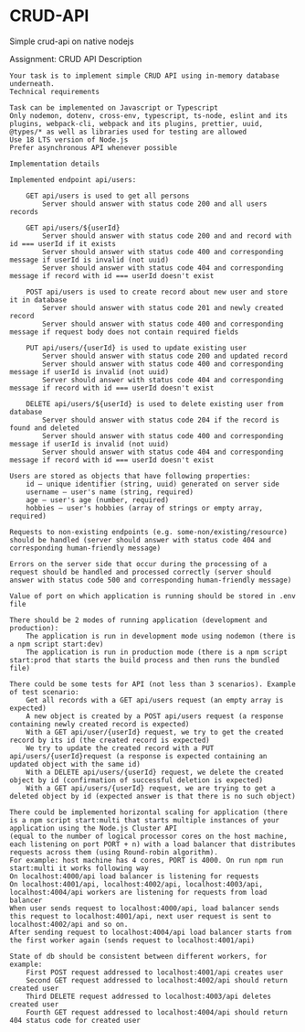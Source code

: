 # CRUD-API
Simple crud-api on native nodejs

Assignment: CRUD API
Description

    Your task is to implement simple CRUD API using in-memory database underneath.
    Technical requirements

    Task can be implemented on Javascript or Typescript
    Only nodemon, dotenv, cross-env, typescript, ts-node, eslint and its plugins, webpack-cli, webpack and its plugins, prettier, uuid, @types/* as well as libraries used for testing are allowed
    Use 18 LTS version of Node.js
    Prefer asynchronous API whenever possible

    Implementation details

    Implemented endpoint api/users:

        GET api/users is used to get all persons
            Server should answer with status code 200 and all users records

        GET api/users/${userId}
            Server should answer with status code 200 and and record with id === userId if it exists
            Server should answer with status code 400 and corresponding message if userId is invalid (not uuid)
            Server should answer with status code 404 and corresponding message if record with id === userId doesn't exist

        POST api/users is used to create record about new user and store it in database
            Server should answer with status code 201 and newly created record
            Server should answer with status code 400 and corresponding message if request body does not contain required fields

        PUT api/users/{userId} is used to update existing user
            Server should answer with status code 200 and updated record
            Server should answer with status code 400 and corresponding message if userId is invalid (not uuid)
            Server should answer with status code 404 and corresponding message if record with id === userId doesn't exist

        DELETE api/users/${userId} is used to delete existing user from database
            Server should answer with status code 204 if the record is found and deleted
            Server should answer with status code 400 and corresponding message if userId is invalid (not uuid)
            Server should answer with status code 404 and corresponding message if record with id === userId doesn't exist

    Users are stored as objects that have following properties:
        id — unique identifier (string, uuid) generated on server side
        username — user's name (string, required)
        age — user's age (number, required)
        hobbies — user's hobbies (array of strings or empty array, required)

    Requests to non-existing endpoints (e.g. some-non/existing/resource) should be handled (server should answer with status code 404 and corresponding human-friendly message)

    Errors on the server side that occur during the processing of a request should be handled and processed correctly (server should answer with status code 500 and corresponding human-friendly message)

    Value of port on which application is running should be stored in .env file

    There should be 2 modes of running application (development and production):
        The application is run in development mode using nodemon (there is a npm script start:dev)
        The application is run in production mode (there is a npm script start:prod that starts the build process and then runs the bundled file)

    There could be some tests for API (not less than 3 scenarios). Example of test scenario:
        Get all records with a GET api/users request (an empty array is expected)
        A new object is created by a POST api/users request (a response containing newly created record is expected)
        With a GET api/user/{userId} request, we try to get the created record by its id (the created record is expected)
        We try to update the created record with a PUT api/users/{userId}request (a response is expected containing an updated object with the same id)
        With a DELETE api/users/{userId} request, we delete the created object by id (confirmation of successful deletion is expected)
        With a GET api/users/{userId} request, we are trying to get a deleted object by id (expected answer is that there is no such object)

    There could be implemented horizontal scaling for application (there is a npm script start:multi that starts multiple instances of your application using the Node.js Cluster API 
    (equal to the number of logical processor cores on the host machine, each listening on port PORT + n) with a load balancer that distributes requests across them (using Round-robin algorithm). 
    For example: host machine has 4 cores, PORT is 4000. On run npm run start:multi it works following way
    On localhost:4000/api load balancer is listening for requests
    On localhost:4001/api, localhost:4002/api, localhost:4003/api, localhost:4004/api workers are listening for requests from load balancer
    When user sends request to localhost:4000/api, load balancer sends this request to localhost:4001/api, next user request is sent to localhost:4002/api and so on.
    After sending request to localhost:4004/api load balancer starts from the first worker again (sends request to localhost:4001/api)

    State of db should be consistent between different workers, for example:
        First POST request addressed to localhost:4001/api creates user
        Second GET request addressed to localhost:4002/api should return created user
        Third DELETE request addressed to localhost:4003/api deletes created user
        Fourth GET request addressed to localhost:4004/api should return 404 status code for created user
